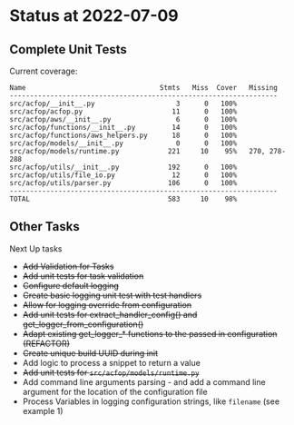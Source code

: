 # Status at 2022-07-09

## Complete Unit Tests

Current coverage:

```text
Name                                 Stmts   Miss  Cover   Missing
------------------------------------------------------------------
src/acfop/__init__.py                    3      0   100%
src/acfop/acfop.py                      11      0   100%
src/acfop/aws/__init__.py                6      0   100%
src/acfop/functions/__init__.py         14      0   100%
src/acfop/functions/aws_helpers.py      18      0   100%
src/acfop/models/__init__.py             0      0   100%
src/acfop/models/runtime.py            221     10    95%   270, 278-288
src/acfop/utils/__init__.py            192      0   100%
src/acfop/utils/file_io.py              12      0   100%
src/acfop/utils/parser.py              106      0   100%
------------------------------------------------------------------
TOTAL                                  583     10    98%
```

## Other Tasks

Next Up tasks

* ~~Add Validation for Tasks~~
* ~~Add unit tests for task validation~~
* ~~Configure default logging~~
* ~~Create basic logging unit test with test handlers~~
* ~~Allow for logging override from configuration~~
* ~~Add unit tests for extract_handler_config() and get_logger_from_configuration()~~
* ~~Adapt existing get_logger_* functions to the passed in configuration (REFACTOR)~~
* ~~Create unique build UUID during init~~
* Add logic to process a snippet to return a value
* ~~Add unit tests for `src/acfop/models/runtime.py`~~
* Add command line arguments parsing - and add a command line argument for the location of the configuration file
* Process Variables in logging configuration strings, like `filename` (see example 1)


